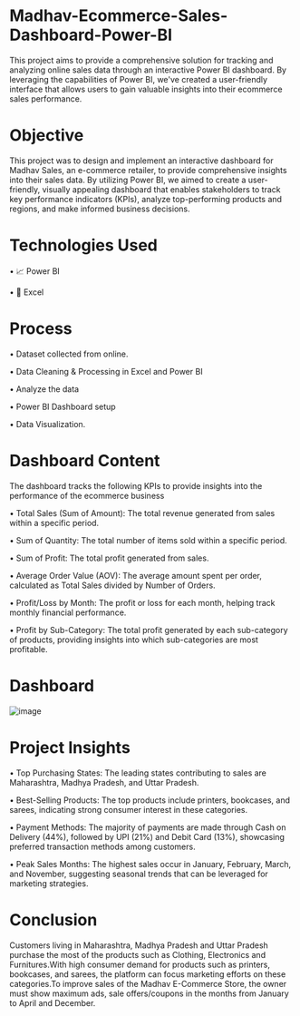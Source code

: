 # Madhav-Ecommerce-Sales-Dashboard-Power-BI

This project aims to provide a comprehensive solution for tracking and analyzing online sales data through an interactive Power BI dashboard. By leveraging the capabilities of Power BI, we've created a user-friendly interface that allows users to gain valuable insights into their ecommerce sales performance.


# Objective

This project was to design and implement an interactive dashboard for Madhav Sales, an e-commerce retailer, to provide comprehensive insights into their sales data. By utilizing Power BI, we aimed to create a user-friendly, visually appealing dashboard that enables stakeholders to track key performance indicators (KPIs), analyze top-performing products and regions, and make informed business decisions.


# Technologies Used

• 📈 Power BI

• 🔢 Excel


# Process

• Dataset collected from online.

• Data Cleaning & Processing in Excel and Power BI

• Analyze the data

• Power BI Dashboard setup

• Data Visualization.


# Dashboard Content 

The dashboard tracks the following KPIs to provide insights into the performance of the ecommerce business


•	Total Sales (Sum of Amount): The total revenue generated from sales within a specific period.

•	Sum of Quantity: The total number of items sold within a specific period.
   
•	Sum of Profit: The total profit generated from sales.

•	Average Order Value (AOV): The average amount spent per order, calculated as Total Sales divided by Number of Orders.
   
•	Profit/Loss by Month: The profit or loss for each month, helping track monthly financial performance.
   
•	Profit by Sub-Category: The total profit generated by each sub-category of products, providing insights into which sub-categories are most profitable.


# Dashboard

![image](https://github.com/user-attachments/assets/63f9110d-dbcb-4bab-8d30-16de4a54ea17)


# Project Insights

•	Top Purchasing States: The leading states contributing to sales are Maharashtra, Madhya Pradesh, and Uttar Pradesh.

•	Best-Selling Products: The top products include printers, bookcases, and sarees, indicating strong consumer interest in these categories.

•	Payment Methods: The majority of payments are made through Cash on Delivery (44%), followed by UPI (21%) and Debit Card (13%), showcasing 
   preferred transaction methods among customers.

•	Peak Sales Months: The highest sales occur in January, February, March, and November, suggesting seasonal trends that can be leveraged for 
   marketing strategies.


# Conclusion

Customers living in Maharashtra, Madhya Pradesh and Uttar Pradesh purchase the most of the products such as Clothing, Electronics and Furnitures.With high consumer demand for products such as printers, bookcases, and sarees, the platform can focus marketing efforts on these categories.To improve sales of the Madhav E-Commerce Store, the owner must show maximum ads, sale offers/coupons in the months from January to April and December.




